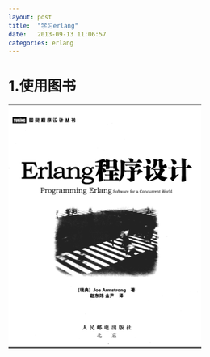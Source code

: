 ```yaml
---
layout: post
title:  "学习erlang"
date:   2013-09-13 11:06:57
categories: erlang
---
```


# 1.使用图书
<img src="/img/programming-erlang.bmp" />